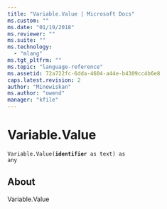 ```yaml
---
title: "Variable.Value | Microsoft Docs"
ms.custom: ""
ms.date: "01/19/2018"
ms.reviewer: ""
ms.suite: ""
ms.technology: 
  - "mlang"
ms.tgt_pltfrm: ""
ms.topic: "language-reference"
ms.assetid: 72a722fc-6dda-4604-a44e-b4309cc4b6e8
caps.latest.revision: 2
author: "Minewiskan"
ms.author: "owend"
manager: "kfile"
---
```

# Variable.Value
<code>Variable.Value(**identifier** as text) as any</code>

## About
Variable.Value

